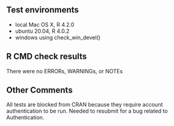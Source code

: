 ## Test environments
* local Mac OS X, R 4.2.0
* ubuntu 20.04, R 4.0.2
* windows using check_win_devel()

## R CMD check results
There were no ERRORs, WARNINGs, or NOTEs

## Other Comments
All tests are blocked from CRAN because they require
account authentication to be run. Needed to resubmit
for a bug related to Authentication.


